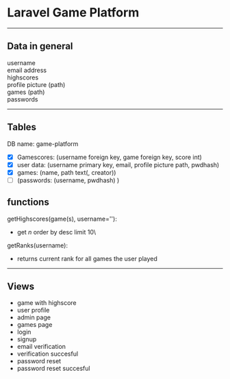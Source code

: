 # Laravel Game Platform

---

## Data in general
username  
email address  
highscores  
profile picture (path)  
games (path)  
passwords  


---

## Tables

DB name:  game-platform

 - [x] Gamescores: (username foreign key, game foreign key, score int)  
 - [x] user data: (username primary key, email, profile picture path, pwdhash)  
 - [x] games: (name, path text(, creator)) <!-- erst einmal kein creator -->  
 - [ ] (passwords: (username, pwdhash)  ) <!-- eher nicht -->

## functions

getHighscores(game(s), username=''):  
  - get *n* order by desc limit 10\


getRanks(username):
- returns current rank for all games the user played

---

## Views

- game with highscore
- user profile
- admin page
- games page
- login
- signup
- email verification
- verification succesful
- password reset
- password reset succesful